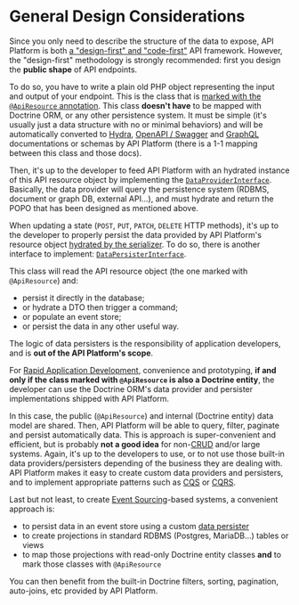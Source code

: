 # General Design Considerations

Since you only need to describe the structure of the data to expose, API Platform is both [a "design-first" and "code-first"](https://swagger.io/blog/api-design/design-first-or-code-first-api-development/)
API framework. However, the "design-first" methodology is strongly recommended: first you design the **public shape** of
API endpoints.

To do so, you have to write a plain old PHP object representing the input and output of your endpoint. This is the class
that is [marked with the `@ApiResource` annotation](../distribution/index.md).
This class **doesn't have** to be mapped with Doctrine ORM, or any other persistence system. It must be simple (it's usually
just a data structure with no or minimal behaviors) and will be automatically converted to [Hydra](extending-jsonld-context.md),
[OpenAPI / Swagger](swagger.md) and [GraphQL](graphql.md) documentations or schemas by API Platform (there is a 1-1 mapping
between this class and those docs).

Then, it's up to the developer to feed API Platform with an hydrated instance of this API resource object by implementing
the [`DataProviderInterface`](data-providers.md). Basically, the data provider will query the persistence system (RDBMS,
document or graph DB, external API...), and must hydrate and return the POPO that has been designed as mentioned above.

When updating a state (`POST`, `PUT`, `PATCH`, `DELETE` HTTP methods), it's up to the developer to properly persist the
data provided by API Platform's resource object [hydrated by the serializer](serialization.md).
To do so, there is another interface to implement: [`DataPersisterInterface`](data-persisters.md).

This class will read the API resource object (the one marked with `@ApiResource`) and:
 
* persist it directly in the database;
* or hydrate a DTO then trigger a command;
* or populate an event store;
* or persist the data in any other useful way.

The logic of data persisters is the responsibility of application developers, and is **out of the API Platform's scope**.

For [Rapid Application Development](https://en.wikipedia.org/wiki/Rapid_application_development), convenience and prototyping,
**if and only if the class marked with `@ApiResource` is also a Doctrine entity**, the developer can use the Doctrine
ORM's data provider and persister implementations shipped with API Platform.

In this case, the public (`@ApiResource`) and internal (Doctrine entity) data model are shared. Then, API Platform will
be able to query, filter, paginate and persist automatically data.
This is approach is super-convenient and efficient, but is probably **not a good idea** for non-[CRUD](https://en.wikipedia.org/wiki/Create,_read,_update_and_delete)
and/or large systems.
Again, it's up to the developers to use, or to not use those built-in data providers/persisters depending of the business
they are dealing with. API Platform makes it easy to create custom data providers and persisters, and to implement appropriate
patterns such as [CQS](https://www.martinfowler.com/bliki/CommandQuerySeparation.html) or [CQRS](https://martinfowler.com/bliki/CQRS.html).

Last but not least, to create [Event Sourcing](https://martinfowler.com/eaaDev/EventSourcing.html)-based systems, a convenient
approach is:

* to persist data in an event store using a custom [data persister](data-persisters.md)
* to create projections in standard RDBMS (Postgres, MariaDB...) tables or views
* to map those projections with read-only Doctrine entity classes **and** to mark those classes with `@ApiResource`

You can then benefit from the built-in Doctrine filters, sorting, pagination, auto-joins, etc provided by API Platform.
